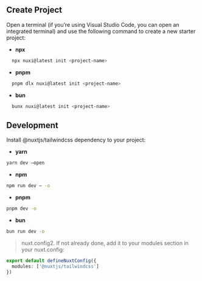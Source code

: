
## Create Project

Open a terminal (if you’re using Visual Studio Code, you can open an integrated terminal) and use the following command to create a new starter project:
- **npx**	

```bash
  npx nuxi@latest init <project-name>
```

- **pnpm**	

```bash
  pnpm dlx nuxi@latest init <project-name>
```

- **bun**

```bash
  bunx nuxi@latest init <project-name>
```

## Development
Install @nuxtjs/tailwindcss dependency to your project:
- **yarn**
```bash
yarn dev —open
```
- **npm**
```bash
npm run dev — -o
```
- **pnpm**
```bash
pnpm dev -o
```
- **bun**
```bash
bun run dev -o
```

> nuxt.config2. If not already done, add it to your modules section in your nuxt.config:
```ts
export default defineNuxtConfig({
  modules: ['@nuxtjs/tailwindcss']
})

```